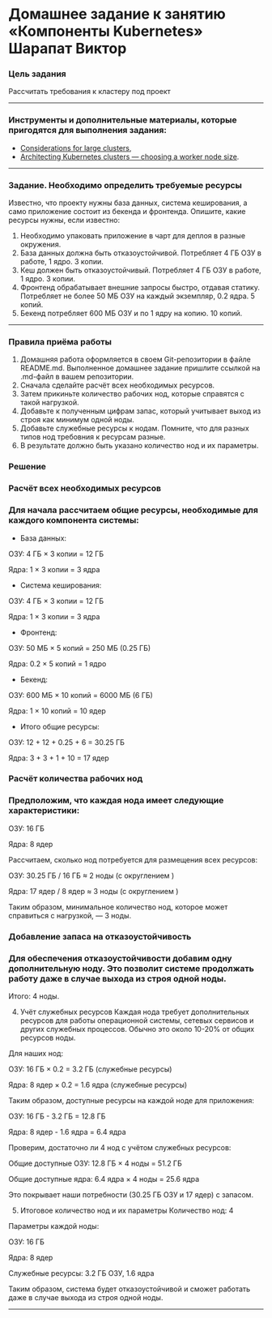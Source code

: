 # Домашнее задание к занятию «Компоненты Kubernetes» Шарапат Виктор

### Цель задания

Рассчитать требования к кластеру под проект

------

### Инструменты и дополнительные материалы, которые пригодятся для выполнения задания:

- [Considerations for large clusters](https://kubernetes.io/docs/setup/best-practices/cluster-large/),
- [Architecting Kubernetes clusters — choosing a worker node size](https://learnk8s.io/kubernetes-node-size).

------

### Задание. Необходимо определить требуемые ресурсы
Известно, что проекту нужны база данных, система кеширования, а само приложение состоит из бекенда и фронтенда. Опишите, какие ресурсы нужны, если известно:

1. Необходимо упаковать приложение в чарт для деплоя в разные окружения. 
2. База данных должна быть отказоустойчивой. Потребляет 4 ГБ ОЗУ в работе, 1 ядро. 3 копии. 
3. Кеш должен быть отказоустойчивый. Потребляет 4 ГБ ОЗУ в работе, 1 ядро. 3 копии. 
4. Фронтенд обрабатывает внешние запросы быстро, отдавая статику. Потребляет не более 50 МБ ОЗУ на каждый экземпляр, 0.2 ядра. 5 копий. 
5. Бекенд потребляет 600 МБ ОЗУ и по 1 ядру на копию. 10 копий.

----

### Правила приёма работы

1. Домашняя работа оформляется в своем Git-репозитории в файле README.md. Выполненное домашнее задание пришлите ссылкой на .md-файл в вашем репозитории.
2. Сначала сделайте расчёт всех необходимых ресурсов.
3. Затем прикиньте количество рабочих нод, которые справятся с такой нагрузкой.
4. Добавьте к полученным цифрам запас, который учитывает выход из строя как минимум одной ноды. 
5. Добавьте служебные ресурсы к нодам. Помните, что для разных типов нод требовния к ресурсам разные. 
6. В результате должно быть указано количество нод и их параметры.

### Решение

### Расчёт всех необходимых ресурсов
### Для начала рассчитаем общие ресурсы, необходимые для каждого компонента системы:

* База данных:

ОЗУ: 4 ГБ × 3 копии = 12 ГБ

Ядра: 1 × 3 копии = 3 ядра

* Система кеширования:

ОЗУ: 4 ГБ × 3 копии = 12 ГБ

Ядра: 1 × 3 копии = 3 ядра

* Фронтенд:

ОЗУ: 50 МБ × 5 копий = 250 МБ (0.25 ГБ)

Ядра: 0.2 × 5 копий = 1 ядро

* Бекенд:

ОЗУ: 600 МБ × 10 копий = 6000 МБ (6 ГБ)

Ядра: 1 × 10 копий = 10 ядер

* Итого общие ресурсы:

ОЗУ: 12 + 12 + 0.25 + 6 = 30.25 ГБ

Ядра: 3 + 3 + 1 + 10 = 17 ядер

### Расчёт количества рабочих нод
### Предположим, что каждая нода имеет следующие характеристики:

ОЗУ: 16 ГБ

Ядра: 8 ядер

Рассчитаем, сколько нод потребуется для размещения всех ресурсов:

ОЗУ: 30.25 ГБ / 16 ГБ ≈ 2 ноды (с округлением )

Ядра: 17 ядер / 8 ядер ≈ 3 ноды (с округлением )

Таким образом, минимальное количество нод, которое может справиться с нагрузкой, — 3 ноды.

###  Добавление запаса на отказоустойчивость
### Для обеспечения отказоустойчивости добавим одну дополнительную ноду. Это позволит системе продолжать работу даже в случае выхода из строя одной ноды.

Итого: 4 ноды.

4. Учёт служебных ресурсов
Каждая нода требует дополнительных ресурсов для работы операционной системы, сетевых сервисов и других служебных процессов. Обычно это около 10-20% от общих ресурсов ноды.

Для наших нод:

ОЗУ: 16 ГБ × 0.2 = 3.2 ГБ (служебные ресурсы)

Ядра: 8 ядер × 0.2 = 1.6 ядра (служебные ресурсы)

Таким образом, доступные ресурсы на каждой ноде для приложения:

ОЗУ: 16 ГБ - 3.2 ГБ = 12.8 ГБ

Ядра: 8 ядер - 1.6 ядра = 6.4 ядра

Проверим, достаточно ли 4 нод с учётом служебных ресурсов:

Общие доступные ОЗУ: 12.8 ГБ × 4 ноды = 51.2 ГБ

Общие доступные ядра: 6.4 ядра × 4 ноды = 25.6 ядра

Это покрывает наши потребности (30.25 ГБ ОЗУ и 17 ядер) с запасом.

5. Итоговое количество нод и их параметры
Количество нод: 4

Параметры каждой ноды:

ОЗУ: 16 ГБ

Ядра: 8 ядер

Служебные ресурсы: 3.2 ГБ ОЗУ, 1.6 ядра

Таким образом, система будет отказоустойчивой и сможет работать даже в случае выхода из строя одной ноды.



---
